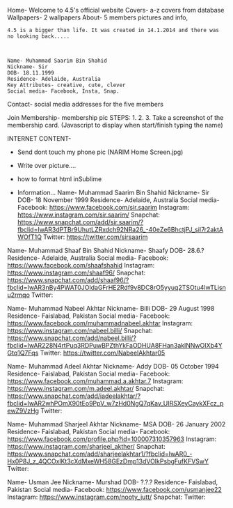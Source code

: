 

Home- Welcome to 4.5's official website
Covers- a-z covers from database
Wallpapers- 2 wallpapers
About- 5 members pictures and info, 

	4.5 is a bigger than life. It was created in 14.1.2014 and there was no looking back.....
	
	
	
	Name- Muhammad Saarim Bin Shahid 
	Nickname- Sir
	DOB- 18.11.1999
	Residence- Adelaide, Australia
	Key Attributes- creative, cute, clever
	Social media- Facebook, Insta, Snap.
	
	
Contact- social media addresses for the five members

Join Membership- 
	membership pic
	STEPS:
	1.
	2.
	3. Take a screenshot of the membership card. (Javascript to display when start/finish typing the name)

	


	
INTERNET CONTENT-
- Send dont touch my phone pic (NARIM Home Screen.jpg)
- Write over picture....
- how to format html inSublime






- Information...
Name- Muhammad Saarim Bin Shahid 
Nickname- Sir
DOB- 18 November 1999
Residence- Adelaide, Australia
Social media- 
	Facebook: https://www.facebook.com/sir.saarim
	Instagram: https://www.instagram.com/sir.saarim/
	Snapchat: https://www.snapchat.com/add/sir.saarim/?fbclid=IwAR3dPTBr9UhutLZRxdch92NRa26_-40eZe6BhctjPJ_siI7r2aktAWOfT1Q
	Twitter: https://twitter.com/sirsaarim

Name- Muhammad Shaaf Bin Shahid 
Nickname- Shaafy
DOB- 28.6.?
Residence- Adelaide, Australia
Social media- 
	Facebook: https://www.facebook.com/shaafshahid
	Instagram: https://www.instagram.com/shaaf96/
	Snapchat: https://www.snapchat.com/add/shaaf96/?fbclid=IwAR3nBy4PWAT0JOldaGFrHE2Rdf9v8DC8rO5yyuq2TSOtu4lwTLisnu2rmqo
	Twitter:

Name- Muhammad Nabeel Akhtar 
Nickname- Billi
DOB- 29 August 1998
Residence- Faislabad, Pakistan
Social media- 
	Facebook: https://www.facebook.com/muhammadnabeel.akhtar
	Instagram: https://www.instagram.com/nabeel.billi/
	Snapchat: https://www.snapchat.com/add/nabeel.billi/?fbclid=IwAR228N4rtPuq3RDPuwBPZthYkFaODHUA8FHan3aklNNwOIXb4YGtq1Q7Fqs
	Twitter: https://twitter.com/NabeelAkhtar05




Name- Muhammad Adeel Akhtar 
Nickname- Addy
DOB- 05 October 1994
Residence- Faislabad, Pakistan
Social media- 
	Facebook: https://www.facebook.com/muhammad.a.akhtar.7
	Instagram: https://www.instagram.com/m.adeel.akhtar/
	Snapchat: https://www.snapchat.com/add/iadeelakhtar/?fbclid=IwAR2whPOmX90tEo9PpV_w7zHd0NgQ7qKav_UIRSXeyCaykXFcz_pewZ9VzHg
	Twitter:

Name- Muhammad Sharjeel Akhtar 
Nickname- MSA
DOB- 26 January 2002
Residence- Faislabad, Pakistan
Social media- 
	Facebook: https://www.facebook.com/profile.php?id=100007310357963
	Instagram: https://www.instagram.com/sharjeel_akther/
	Snapchat: https://www.snapchat.com/add/sharjeelakhtar1/?fbclid=IwAR0_-Hx0P8J_z_4QCOxlKt3cXdMxeWH58GEzDmp13dVOIkPsbgFufKFVSwY
	Twitter:


Name- Usman Jee
Nickname- Murshad
DOB- ?.?.?
Residence- Faislabad, Pakistan
Social media- 
	Facebook: https://www.facebook.com/usmanjee22
	Instagram: https://www.instagram.com/nooty_jutt/
	Snapchat:
	Twitter: